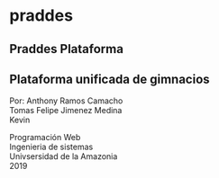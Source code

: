 # praddes
Praddes Plataforma
--------------------------------------
Plataforma unificada de gimnacios
--------------------------------------

Por:
Anthony Ramos Camacho
<br>
Tomas Felipe Jimenez Medina
<br>
Kevin

Programación Web <br>
Ingenieria de sistemas <br>
Univsersidad de la Amazonia <br>
2019
